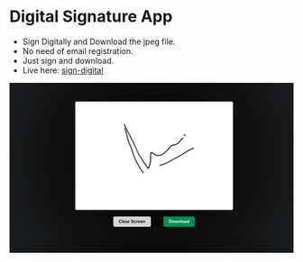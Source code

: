 # Digital Signature App

- Sign Digitally and Download the jpeg file.
- No need of email registration.
- Just sign and download.
- Live here: [sign-digital](https://sign-digital.vercel.app/)
 
![SignApp Preview](./assets/preview.png)